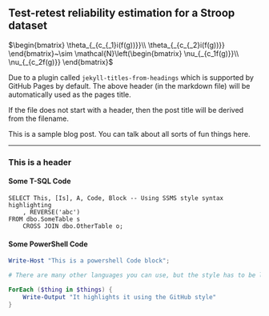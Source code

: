 ## Test-retest reliability estimation for a Stroop dataset

$\begin{bmatrix}
\theta_{_{c_{_1}i(f(g))}}\\
\theta_{_{c_{_2}i(f(g))}}
\end{bmatrix}~\sim \mathcal{N}\left(\begin{bmatrix}
\nu_{_{c_1f(g)}}\\
\nu_{_{c_2f(g)}}
\end{bmatrix}$

Due to a plugin called `jekyll-titles-from-headings` which is supported by GitHub Pages by default. The above header (in the markdown file) will be automatically used as the pages title.

If the file does not start with a header, then the post title will be derived from the filename.

This is a sample blog post. You can talk about all sorts of fun things here.

---

### This is a header

#### Some T-SQL Code

```tsql
SELECT This, [Is], A, Code, Block -- Using SSMS style syntax highlighting
    , REVERSE('abc')
FROM dbo.SomeTable s
    CROSS JOIN dbo.OtherTable o;
```

#### Some PowerShell Code

```powershell
Write-Host "This is a powershell Code block";

# There are many other languages you can use, but the style has to be loaded first

ForEach ($thing in $things) {
    Write-Output "It highlights it using the GitHub style"
}
```
